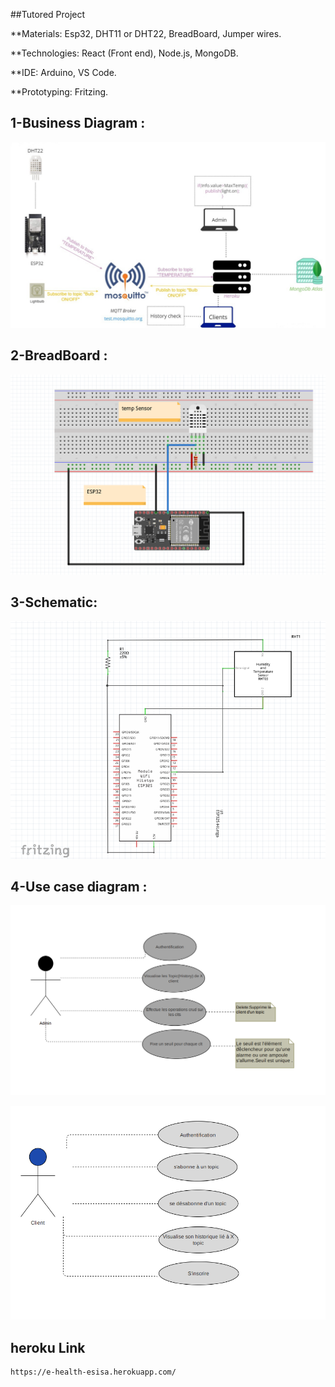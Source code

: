 ##Tutored Project

**Materials: Esp32, DHT11 or DHT22, BreadBoard, Jumper wires.

**Technologies: React (Front end), Node.js, MongoDB.

**IDE: Arduino, VS Code.

**Prototyping: Fritzing.


## 1-Business Diagram :

![](./Assets/1.png)


## 2-BreadBoard :

![](./Assets/2.png)

## 3-Schematic:

![](./Assets/3.png)

## 4-Use case diagram :

![](./Assets/admin.png)

![](./Assets/clt.png)
## heroku Link
```
https://e-health-esisa.herokuapp.com/
```
